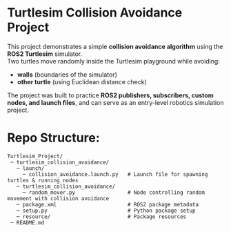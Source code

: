 # Turtlesim Collision Avoidance Project

This project demonstrates a simple **collision avoidance algorithm** using the **ROS2 Turtlesim** simulator.  
Two turtles move randomly inside the Turtlesim playground while avoiding:
- **walls** (boundaries of the simulator)
- **other turtle** (using Euclidean distance check)

The project was built to practice **ROS2 publishers, subscribers, custom nodes, and launch files**, and can serve as an entry-level robotics simulation project.

# Repo Structure:
```
Turtlesim_Project/
 ─ turtlesim_collision_avoidance/
   ─ launch/
     ─ collision_avoidance.launch.py   # Launch file for spawning turtles & running nodes
   ─ turtlesim_collision_avoidance/
     ─ random_mover.py                 # Node controlling random movement with collision avoidance
   ─ package.xml                       # ROS2 package metadata
   ─ setup.py                          # Python package setup 
   ─ resource/                         # Package resources
 ─ README.md
```

